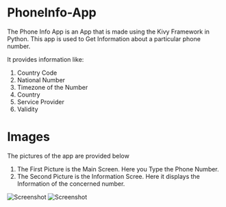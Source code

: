 # PhoneInfo-App
The Phone Info App is an App that is made using the Kivy Framework in Python. This app is used to 
Get Information about a particular phone number.

It provides information like:
1. Country Code
2. National Number
3. Timezone of the Number
4. Country
5. Service Provider
6. Validity

# Images
The pictures of the app are provided below
1. The First Picture is the Main Screen. Here you Type the Phone Number.
2. The Second Picture is the Information Scree. Here it displays the Information of the concerned number.

![Screenshot](https://user-images.githubusercontent.com/61897464/144749822-879f5e9c-536c-4979-8a78-759fc1cfe967.png)
![Screenshot](https://user-images.githubusercontent.com/61897464/144710240-0fe0ce72-3195-4439-ad9a-13c53d471d49.png)
